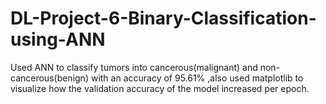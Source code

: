 # DL-Project-6-Binary-Classification-using-ANN
Used ANN to classify tumors into cancerous(malignant) and non-cancerous(benign) with an accuracy of 95.61% ,also used matplotlib to visualize  how the validation accuracy of the model increased per epoch.
